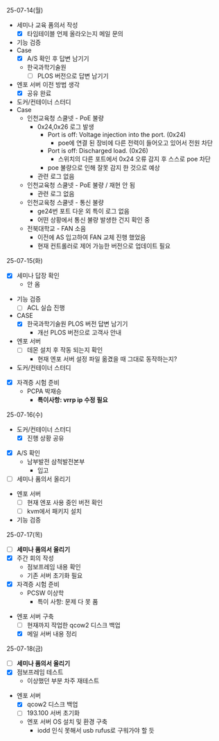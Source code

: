 25-07-14(월)
- 세미나 교육 품의서 작성
	- [x] 타임테이블 언제 올라오는지 메일 문의
- 기능 검증
- Case
	- [x] A/S 확인 후 답변 남기기
	- 한국과학기술원
		- [ ] PLOS 버전으로 답변 남기기
- 엔포 서버 이전 방법 생각
	- [x] 공유 완료
- 도커/컨테이너 스터디
- Case
	- 인천교육청 스쿨넷 - PoE 불량
		- 0x24,0x26 로그 발생
			- Port is off: Voltage injection into the port. (0x24)
				- poe에 연결 된 장비에 다른 전력이 들어오고 있어서 전원 차단 
			- Port is off: Discharged load. (0x26)
				- 스위치의 다른 포트에서 0x24 오류 감지 후 스스로 poe 차단
			- poe 불량으로 인해 잘못 감지 한 것으로 예상
		- 관련 로그 없음
	- 인천교육청 스쿨넷 - PoE 불량 / 재현 안 됨
		- 관련 로그 없음
	- 인천교육청 스쿨넷 - 통신 불량
		- ge24번 포트 다운 외 특이 로그 없음
		- 어떤 상황에서 통신 불량 발생한 건지 확인 중
	- 전북대학교 - FAN 소음
		- 이전에 AS 입고하여 FAN 교체 진행 했었음
		- 현재 컨트롤러로 제어 가능한 버전으로 업데이트 필요

25-07-15(화)
- [x] 세미나 답장 확인
	- 안 옴
- 기능 검증
	- [ ] ACL 실습 진행
- CASE
	- [x] 한국과학기술원 PLOS 버전 답변 남기기
		- 개선 PLOS 버전으로 고객사 안내
- 엔포 서버
	- [ ] 데몬 설치 후 작동 되는지 확인
		- 현재 엔포 서버 설정 파일 옮겼을 때 그대로 동작하는지?
- 도커/컨테이너 스터디
- [x] 자격증 시험 준비
	- PCPA 박재승
		- **특이사항: vrrp ip 수정 필요**

25-07-16(수)
- 도커/컨테이너 스터디
	- [x] 진행 상황 공유
- [x] A/S 확인
	- 남부발전 삼척발전본부
		- 입고
- [ ] 세미나 품의서 올리기
- 엔포 서버
	- [ ] 현재 엔포 사용 중인 버전 확인
	- [ ] kvm에서 패키지 설치
- 기능 검증

25-07-17(목)
- [ ] **세미나 품의서 올리기**
- [x] 주간 회의 작성
	- 점보프레임 내용 확인
	- 기존 서버 초기화 필요
- [x] 자격증 시험 준비
	- PCSW 이상학
		- 특이 사항: 문제 다 못 품
- 엔포 서버 구축
	- [ ] 현재까지 작업한 qcow2 디스크 백업
	- [x] 메일 서버 내용 정리

25-07-18(금)
- [ ] **세미나 품의서 올리기**
- [x] 점보프레임 테스트
	- 이상했던 부분 차주 재테스트
- 엔포 서버
	- [x] qcow2 디스크 백업
	- [ ] 193.100 서버 초기화
	- 엔포 서버 OS 설치 및 환경 구축
		- iodd 인식 못해서 usb rufus로 구워가야 할 듯